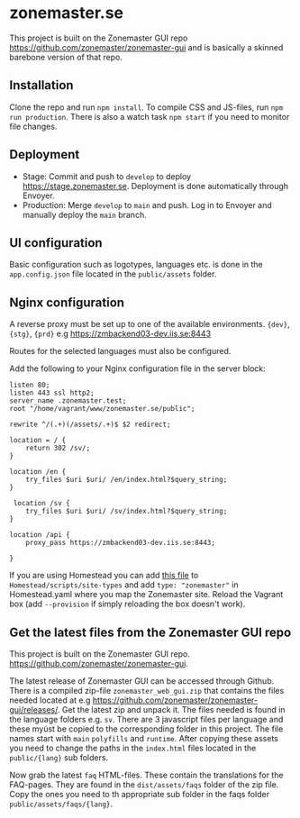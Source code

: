 # zonemaster.se

This project is built on the Zonemaster GUI repo https://github.com/zonemaster/zonemaster-gui and is basically a skinned barebone version of that repo.

## Installation
Clone the repo and run `npm install`. To compile CSS and JS-files, run `npm run production`. There is also a watch task `npm start` if you need to monitor file changes.

## Deployment
* Stage: Commit and push to `develop` to deploy https://stage.zonemaster.se. Deployment is done automatically through Envoyer.
* Production: Merge `develop` to `main` and push. Log in to Envoyer and manually deploy the `main` branch.

## UI configuration
Basic configuration such as logotypes, languages etc. is done in the `app.config.json` file located in the `public/assets` folder.

## Nginx configuration

A reverse proxy must be set up to one of the available environments.
`{dev}`, `{stg}`, `{prd}` e.g https://zmbackend03-dev.iis.se:8443

Routes for the selected languages must also be configured.

Add the following to your Nginx configuration file in the server block:

```
listen 80;
listen 443 ssl http2;
server_name .zonemaster.test;
root "/home/vagrant/www/zonemaster.se/public";

rewrite ^/(.+)(/assets/.+)$ $2 redirect;

location = / {
	return 302 /sv/;
}

location /en {
	try_files $uri $uri/ /en/index.html?$query_string;
}

 location /sv {
	try_files $uri $uri/ /sv/index.html?$query_string;
}

location /api {
	proxy_pass https://zmbackend03-dev.iis.se:8443;

}
```

If you are using Homestead you can add [this file](homestead/zonemaster.sh) to `Homestead/scripts/site-types` and add `type: "zonemaster"` in Homestead.yaml where you map the Zonemaster site. Reload the Vagrant box (add `--provision` if simply reloading the box doesn't work).

## Get the latest files from the Zonemaster GUI repo
This project is built on the Zonemaster GUI repo. https://github.com/zonemaster/zonemaster-gui.

The latest release of Zonemaster GUI can be accessed through Github. There is a compiled zip-file `zonemaster_web_gui.zip` that contains the files needed located at e.g https://github.com/zonemaster/zonemaster-gui/releases/.
Get the latest zip and unpack it. The files needed is found in the language folders e.g. `sv`. There are 3 javascript files per language and these myúst be copied to the corresponding folder in this project. The file names start with `main` `polyfills` and `runtime`. After copying these assets you need to change the paths in the `index.html` files located in the `public/{lang}` sub folders.

Now grab the latest `faq` HTML-files. These contain the translations for the FAQ-pages. They are found in the `dist/assets/faqs` folder of the zip file. Copy the ones you need to th appropriate sub folder in the faqs folder `public/assets/faqs/{lang}`.


